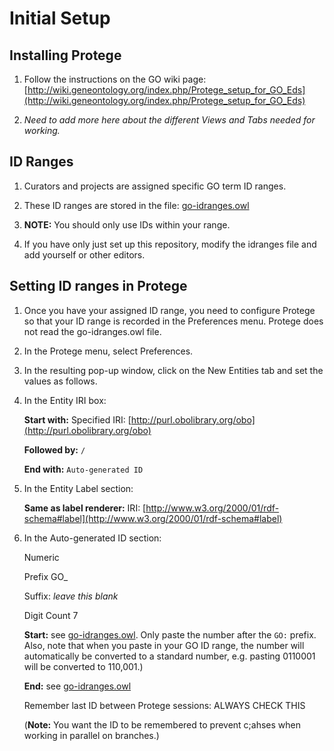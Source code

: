# Initial Setup

## Installing Protege

1. Follow the instructions on the GO wiki page: [http://wiki.geneontology.org/index.php/Protege_setup_for_GO_Eds](http://wiki.geneontology.org/index.php/Protege_setup_for_GO_Eds)

2. _Need to add more here about the different Views and Tabs needed for working._


## ID Ranges

1. Curators and projects are assigned specific GO term ID ranges.

2. These ID ranges are stored in the file: [go-idranges.owl](https://github.com/geneontology/go-ontology/blob/master/src/ontology/go-idranges.owl)

3. __NOTE:__ You should only use IDs within your range.

4. If you have only just set up this repository, modify the idranges file and add yourself or other editors. 


## Setting ID ranges in Protege

1. Once you have your assigned ID range, you need to configure Protege so that your ID range is recorded in the Preferences menu.  Protege does not read the go-idranges.owl file.

2. In the Protege menu, select Preferences.

3. In the resulting pop-up window, click on the New Entities tab and set the values as follows.

4. In the Entity IRI box:
    
    __Start with:__ Specified IRI: [http://purl.obolibrary.org/obo](http://purl.obolibrary.org/obo)

    __Followed by:__ ```/```

    __End with:__ ```Auto-generated ID```



5. In the Entity Label section:

    __Same as label renderer:__ IRI: [http://www.w3.org/2000/01/rdf-schema#label](http://www.w3.org/2000/01/rdf-schema#label)


6.  In the Auto-generated ID section:

    Numeric

    Prefix GO_

    Suffix: _leave this blank_

    Digit Count 7

    __Start:__ see [go-idranges.owl](https://github.com/geneontology/go-ontology/blob/master/src/ontology/go-idranges.owl). Only paste the number after the ```GO:``` prefix.  Also, note that when you paste in your GO ID range, the number will automatically be converted to a standard number, e.g. pasting 0110001 will be converted to 110,001.)

    __End:__ see [go-idranges.owl](https://github.com/geneontology/go-ontology/blob/master/src/ontology/go-idranges.owl)

    Remember last ID between Protege sessions: ALWAYS CHECK THIS

    (__Note:__ You want the ID to be remembered to prevent c;ahses when working in parallel on branches.)
